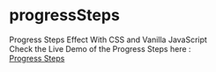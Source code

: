 # progressSteps
Progress Steps Effect With CSS and Vanilla JavaScript
<br>
Check the Live Demo of the Progress Steps here :
<br>
<a href="https://shubhamjaiswal23.github.io/progressSteps/">Progress Steps</a>
